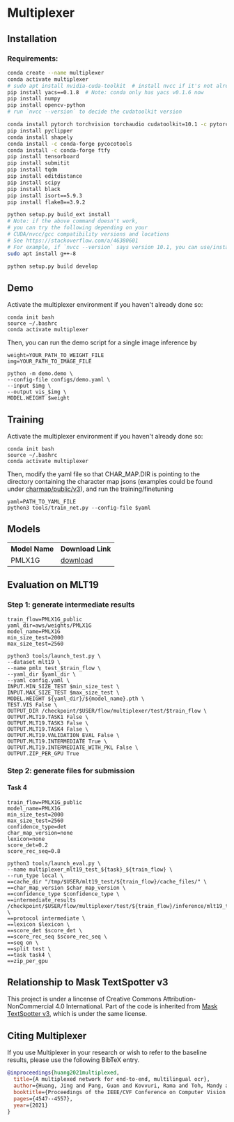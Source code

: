 # Multiplexer

## Installation

### Requirements:

```bash
conda create --name multiplexer
conda activate multiplexer
# sudo apt install nvidia-cuda-toolkit  # install nvcc if it's not already there
pip install yacs==0.1.8  # Note: conda only has yacs v0.1.6 now
pip install numpy
pip install opencv-python
# run `nvcc --version` to decide the cudatoolkit version

conda install pytorch torchvision torchaudio cudatoolkit=10.1 -c pytorch
pip install pyclipper
conda install shapely
conda install -c conda-forge pycocotools
conda install -c conda-forge ftfy
pip install tensorboard
pip install submitit
pip install tqdm
pip install editdistance
pip install scipy
pip install black
pip install isort==5.9.3
pip install flake8==3.9.2

python setup.py build_ext install
# Note: if the above command doesn't work,
# you can try the following depending on your 
# CUDA/nvcc/gcc compatibility versions and locations
# See https://stackoverflow.com/a/46380601
# For example, if `nvcc --version` says version 10.1, you can use/install g++-8 if it's not there
sudo apt install g++-8

python setup.py build develop

```

## Demo 
Activate the multiplexer environment if you haven't already done so:
```
conda init bash
source ~/.bashrc
conda activate multiplexer
```
Then, you can run the demo script for a single image inference by 
```
weight=YOUR_PATH_TO_WEIGHT_FILE
img=YOUR_PATH_TO_IMAGE_FILE

python -m demo.demo \
--config-file configs/demo.yaml \
--input $img \
--output vis_$img \
MODEL.WEIGHT $weight
```

## Training
Activate the multiplexer environment if you haven't already done so:
```
conda init bash
source ~/.bashrc
conda activate multiplexer
```
Then, modify the yaml file so that CHAR_MAP.DIR is pointing to the directory containing the character map jsons (examples could be found under [charmap/public/v3](https://github.com/facebookresearch/MultiplexedOCR/tree/main/charmap/public/v3)), and run the training/finetuning
```
yaml=PATH_TO_YAML_FILE
python3 tools/train_net.py --config-file $yaml
```

## Models

<table>
    <tr>
        <th>Model Name</th>
        <th>Download Link</th>
    </tr>
    <tr>
        <td>PMLX1G</td>
        <td><a href='https://dl.fbaipublicfiles.com/MultiplexedOCR/weights/PMLX1G/PMLX1G.pth'>download</a></td>
    </tr>
</table>

## Evaluation on MLT19

### Step 1: generate intermediate results
```
train_flow=PMLX1G_public
yaml_dir=aws/weights/PMLX1G
model_name=PMLX1G
min_size_test=2000
max_size_test=2560

python3 tools/launch_test.py \
--dataset mlt19 \
--name pmlx_test_$train_flow \
--yaml_dir $yaml_dir \
--yaml config.yaml \
INPUT.MIN_SIZE_TEST $min_size_test \
INPUT.MAX_SIZE_TEST $max_size_test \
MODEL.WEIGHT ${yaml_dir}/${model_name}.pth \
TEST.VIS False \
OUTPUT_DIR /checkpoint/$USER/flow/multiplexer/test/$train_flow \
OUTPUT.MLT19.TASK1 False \
OUTPUT.MLT19.TASK3 False \
OUTPUT.MLT19.TASK4 False \
OUTPUT.MLT19.VALIDATION_EVAL False \
OUTPUT.MLT19.INTERMEDIATE True \
OUTPUT.MLT19.INTERMEDIATE_WITH_PKL False \
OUTPUT.ZIP_PER_GPU True
```
### Step 2: generate files for submission

#### Task 4
```
train_flow=PMLX1G_public
model_name=PMLX1G
min_size_test=2000
max_size_test=2560
confidence_type=det
char_map_version=none
lexicon=none
score_det=0.2
score_rec_seq=0.8

python3 tools/launch_eval.py \
--name multiplexer_mlt19_test_${task}_${train_flow} \
--run_type local \
==cache_dir "/tmp/$USER/mlt19_test/${train_flow}/cache_files/" \
==char_map_version $char_map_version \
==confidence_type $confidence_type \
==intermediate_results /checkpoint/$USER/flow/multiplexer/test/${train_flow}/inference/mlt19_test/${model_name}_mlt19_intermediate.zip \
==protocol intermediate \
==lexicon $lexicon \
==score_det $score_det \
==score_rec_seq $score_rec_seq \
==seq on \
==split test \
==task task4 \
==zip_per_gpu
```

## Relationship to Mask TextSpotter v3

This project is under a lincense of Creative Commons Attribution-NonCommercial 4.0 International. Part of the code is inherited from [Mask TextSpotter v3](https://github.com/MhLiao/MaskTextSpotterV3), which is under the same license.

## Citing Multiplexer

If you use Multiplexer in your research or wish to refer to the baseline results, please use the following BibTeX entry.

```BibTeX
@inproceedings{huang2021multiplexed,
  title={A multiplexed network for end-to-end, multilingual ocr},
  author={Huang, Jing and Pang, Guan and Kovvuri, Rama and Toh, Mandy and Liang, Kevin J and Krishnan, Praveen and Yin, Xi and Hassner, Tal},
  booktitle={Proceedings of the IEEE/CVF Conference on Computer Vision and Pattern Recognition},
  pages={4547--4557},
  year={2021}
}
```